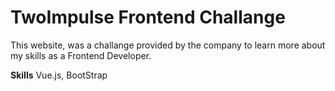 # TwoImpulse Frontend Challange
This website, was a challange provided by the company to learn more about my skills as a Frontend Developer.

**Skills**
Vue.js, BootStrap



